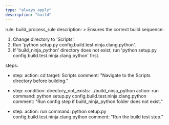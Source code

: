 ```yaml
---
type: "always_apply"
description: "build"
---
```


rule: build_process_rule
description: >
  Ensures the correct build sequence:
  1. Change directory to 'Scripts'.
  2. Run 'python setup.py config.build.test.ninja.clang.python'.
  3. If 'build_ninja_python' directory does not exist,
     run 'python setup.py config.build.test.ninja.clang.python' first.

steps:
  - step:
      action: cd
      target: Scripts
      comment: "Navigate to the Scripts directory before building."

  - step:
      condition:
        directory_not_exists: ../build_ninja_python
      action: run
      command: python setup.py config.build.test.ninja.clang.python
      comment: "Run config step if build_ninja_python folder does not exist."

  - step:
      action: run
      command: python setup.py config.build.test.ninja.clang.python
      comment: "Run the build test step."
